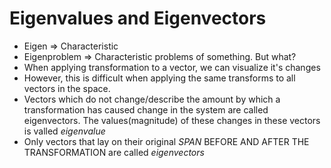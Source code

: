 # Eigenvalues and Eigenvectors

- Eigen => Characteristic
- Eigenproblem => Characteristic problems of something. But what?
- When applying transformation to a vector, we can visualize it's changes
- However, this is difficult when applying the same transforms to all vectors in the space.
- Vectors which do not change/describe the amount by which a transformation has caused change in the system are called eigenvectors. The values(magnitude) of these changes in these vectors is valled *eigenvalue*
- Only vectors that lay on their original *SPAN* BEFORE AND AFTER THE TRANSFORMATION are called *eigenvectors*
